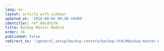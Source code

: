 ```yaml
---
lang: en
layout: article_with_sidebar
updated_at: '2018-09-05 09:40 +0400'
identifier: ref_60LdO1tN
title: Backup Master Module
order: 36
published: false
redirect_to: '/general_setup/backup-restore/backup.html#backup-master-module'
---
```

